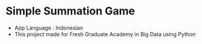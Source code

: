 # Simple Summation Game
<ul>
  <li>App Language : Indonesian</li>
  <li>This project made for Fresh Graduate Academy in Big Data using Python</li>
</ul>
